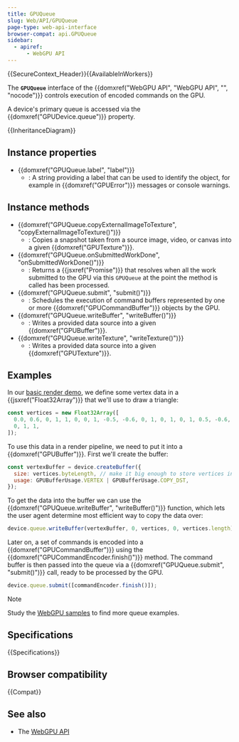 ```yaml
---
title: GPUQueue
slug: Web/API/GPUQueue
page-type: web-api-interface
browser-compat: api.GPUQueue
sidebar:
  - apiref:
      - WebGPU API
---
```


{{SecureContext_Header}}{{AvailableInWorkers}}

The **`GPUQueue`** interface of the {{domxref("WebGPU API", "WebGPU API", "", "nocode")}} controls execution of encoded commands on the GPU.

A device's primary queue is accessed via the {{domxref("GPUDevice.queue")}} property.

{{InheritanceDiagram}}

## Instance properties

- {{domxref("GPUQueue.label", "label")}}
  - : A string providing a label that can be used to identify the object, for example in {{domxref("GPUError")}} messages or console warnings.

## Instance methods

- {{domxref("GPUQueue.copyExternalImageToTexture", "copyExternalImageToTexture()")}}
  - : Copies a snapshot taken from a source image, video, or canvas into a given {{domxref("GPUTexture")}}.
- {{domxref("GPUQueue.onSubmittedWorkDone", "onSubmittedWorkDone()")}}
  - : Returns a {{jsxref("Promise")}} that resolves when all the work submitted to the GPU via this `GPUQueue` at the point the method is called has been processed.
- {{domxref("GPUQueue.submit", "submit()")}}
  - : Schedules the execution of command buffers represented by one or more {{domxref("GPUCommandBuffer")}} objects by the GPU.
- {{domxref("GPUQueue.writeBuffer", "writeBuffer()")}}
  - : Writes a provided data source into a given {{domxref("GPUBuffer")}}.
- {{domxref("GPUQueue.writeTexture", "writeTexture()")}}
  - : Writes a provided data source into a given {{domxref("GPUTexture")}}.

## Examples

In our [basic render demo](https://mdn.github.io/dom-examples/webgpu-render-demo/), we define some vertex data in a {{jsxref("Float32Array")}} that we'll use to draw a triangle:

```js
const vertices = new Float32Array([
  0.0, 0.6, 0, 1, 1, 0, 0, 1, -0.5, -0.6, 0, 1, 0, 1, 0, 1, 0.5, -0.6, 0, 1, 0,
  0, 1, 1,
]);
```

To use this data in a render pipeline, we need to put it into a {{domxref("GPUBuffer")}}. First we'll create the buffer:

```js
const vertexBuffer = device.createBuffer({
  size: vertices.byteLength, // make it big enough to store vertices in
  usage: GPUBufferUsage.VERTEX | GPUBufferUsage.COPY_DST,
});
```

To get the data into the buffer we can use the {{domxref("GPUQueue.writeBuffer", "writeBuffer()")}} function, which lets the user agent determine most efficient way to copy the data over:

```js
device.queue.writeBuffer(vertexBuffer, 0, vertices, 0, vertices.length);
```

Later on, a set of commands is encoded into a {{domxref("GPUCommandBuffer")}} using the {{domxref("GPUCommandEncoder.finish()")}} method. The command buffer is then passed into the queue via a {{domxref("GPUQueue.submit", "submit()")}} call, ready to be processed by the GPU.

```js
device.queue.submit([commandEncoder.finish()]);
```

> [!NOTE]
> Study the [WebGPU samples](https://webgpu.github.io/webgpu-samples/) to find more queue examples.

## Specifications

{{Specifications}}

## Browser compatibility

{{Compat}}

## See also

- The [WebGPU API](/en-US/docs/Web/API/WebGPU_API)
